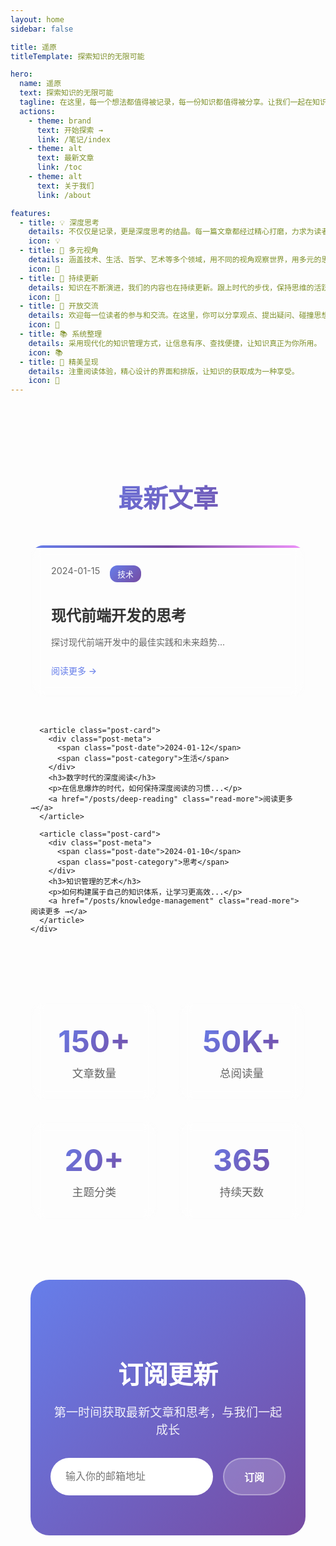 ```yaml
---
layout: home
sidebar: false

title: 遥原
titleTemplate: 探索知识的无限可能

hero:
  name: 遥原
  text: 探索知识的无限可能
  tagline: 在这里，每一个想法都值得被记录，每一份知识都值得被分享。让我们一起在知识的海洋中航行，发现属于自己的那片星空。
  actions:
    - theme: brand
      text: 开始探索 →
      link: /笔记/index
    - theme: alt
      text: 最新文章
      link: /toc
    - theme: alt
      text: 关于我们
      link: /about

features:
  - title: 💡 深度思考
    details: 不仅仅是记录，更是深度思考的结晶。每一篇文章都经过精心打磨，力求为读者带来真正的价值和启发。
    icon: 💡
  - title: 🌟 多元视角
    details: 涵盖技术、生活、哲学、艺术等多个领域，用不同的视角观察世界，用多元的思维解读生活。
    icon: 🌟
  - title: 🚀 持续更新
    details: 知识在不断演进，我们的内容也在持续更新。跟上时代的步伐，保持思维的活跃和新鲜。
    icon: 🚀
  - title: 🤝 开放交流
    details: 欢迎每一位读者的参与和交流。在这里，你可以分享观点、提出疑问、碰撞思想的火花。
    icon: 🤝
  - title: 📚 系统整理
    details: 采用现代化的知识管理方式，让信息有序、查找便捷，让知识真正为你所用。
    icon: 📚
  - title: 🎨 精美呈现
    details: 注重阅读体验，精心设计的界面和排版，让知识的获取成为一种享受。
    icon: 🎨
---
```


<div class="home-content">
  <section class="recent-posts">
    <h2>最新文章</h2>
    <div class="posts-grid">
      <article class="post-card">
        <div class="post-meta">
          <span class="post-date">2024-01-15</span>
          <span class="post-category">技术</span>
        </div>
        <h3>现代前端开发的思考</h3>
        <p>探讨现代前端开发中的最佳实践和未来趋势...</p>
        <a href="/posts/modern-frontend" class="read-more">阅读更多 →</a>
      </article>
      
      <article class="post-card">
        <div class="post-meta">
          <span class="post-date">2024-01-12</span>
          <span class="post-category">生活</span>
        </div>
        <h3>数字时代的深度阅读</h3>
        <p>在信息爆炸的时代，如何保持深度阅读的习惯...</p>
        <a href="/posts/deep-reading" class="read-more">阅读更多 →</a>
      </article>
      
      <article class="post-card">
        <div class="post-meta">
          <span class="post-date">2024-01-10</span>
          <span class="post-category">思考</span>
        </div>
        <h3>知识管理的艺术</h3>
        <p>如何构建属于自己的知识体系，让学习更高效...</p>
        <a href="/posts/knowledge-management" class="read-more">阅读更多 →</a>
      </article>
    </div>
  </section>

  <section class="stats-section">
    <div class="stats-grid">
      <div class="stat-item">
        <div class="stat-number">150+</div>
        <div class="stat-label">文章数量</div>
      </div>
      <div class="stat-item">
        <div class="stat-number">50K+</div>
        <div class="stat-label">总阅读量</div>
      </div>
      <div class="stat-item">
        <div class="stat-number">20+</div>
        <div class="stat-label">主题分类</div>
      </div>
      <div class="stat-item">
        <div class="stat-number">365</div>
        <div class="stat-label">持续天数</div>
      </div>
    </div>
  </section>

  <section class="newsletter">
    <div class="newsletter-content">
      <h2>订阅更新</h2>
      <p>第一时间获取最新文章和思考，与我们一起成长</p>
      <div class="newsletter-form">
        <input type="email" placeholder="输入你的邮箱地址" />
        <button type="submit">订阅</button>
      </div>
    </div>
  </section>
</div>

<style>
.home-content {
  max-width: 1200px;
  margin: 0 auto;
  padding: 4rem 2rem;
}

.recent-posts {
  margin-bottom: 6rem;
}

.recent-posts h2 {
  font-size: 2.5rem;
  font-weight: 700;
  text-align: center;
  margin-bottom: 3rem;
  background: linear-gradient(135deg, #667eea 0%, #764ba2 100%);
  -webkit-background-clip: text;
  -webkit-text-fill-color: transparent;
  background-clip: text;
}

.posts-grid {
  display: grid;
  grid-template-columns: repeat(auto-fit, minmax(350px, 1fr));
  gap: 2rem;
}

.post-card {
  background: rgba(255, 255, 255, 0.1);
  backdrop-filter: blur(10px);
  border-radius: 20px;
  padding: 2rem;
  border: 1px solid rgba(255, 255, 255, 0.2);
  transition: all 0.3s ease;
  position: relative;
  overflow: hidden;
}

.post-card::before {
  content: '';
  position: absolute;
  top: 0;
  left: 0;
  right: 0;
  height: 4px;
  background: linear-gradient(90deg, #667eea, #764ba2, #f093fb);
}

.post-card:hover {
  transform: translateY(-10px);
  box-shadow: 0 20px 40px rgba(0, 0, 0, 0.1);
}

.post-meta {
  display: flex;
  gap: 1rem;
  margin-bottom: 1rem;
  font-size: 0.9rem;
}

.post-date {
  color: #666;
}

.post-category {
  background: linear-gradient(135deg, #667eea, #764ba2);
  color: white;
  padding: 0.25rem 0.75rem;
  border-radius: 12px;
  font-size: 0.8rem;
}

.post-card h3 {
  font-size: 1.5rem;
  font-weight: 600;
  margin-bottom: 1rem;
  color: #333;
}

.post-card p {
  color: #666;
  line-height: 1.6;
  margin-bottom: 1.5rem;
}

.read-more {
  color: #667eea;
  text-decoration: none;
  font-weight: 500;
  transition: color 0.3s ease;
}

.read-more:hover {
  color: #764ba2;
}

.stats-section {
  margin-bottom: 6rem;
}

.stats-grid {
  display: grid;
  grid-template-columns: repeat(auto-fit, minmax(200px, 1fr));
  gap: 2rem;
}

.stat-item {
  text-align: center;
  padding: 2rem;
  background: rgba(255, 255, 255, 0.1);
  backdrop-filter: blur(10px);
  border-radius: 20px;
  border: 1px solid rgba(255, 255, 255, 0.2);
}

.stat-number {
  font-size: 3rem;
  font-weight: 700;
  background: linear-gradient(135deg, #667eea 0%, #764ba2 100%);
  -webkit-background-clip: text;
  -webkit-text-fill-color: transparent;
  background-clip: text;
  margin-bottom: 0.5rem;
}

.stat-label {
  color: #666;
  font-size: 1.1rem;
}

.newsletter {
  background: linear-gradient(135deg, #667eea 0%, #764ba2 100%);
  border-radius: 30px;
  padding: 4rem 2rem;
  text-align: center;
  color: white;
}

.newsletter h2 {
  font-size: 2.5rem;
  font-weight: 700;
  margin-bottom: 1rem;
}

.newsletter p {
  font-size: 1.2rem;
  margin-bottom: 2rem;
  opacity: 0.9;
}

.newsletter-form {
  display: flex;
  max-width: 400px;
  margin: 0 auto;
  gap: 1rem;
}

.newsletter-form input {
  flex: 1;
  padding: 1rem 1.5rem;
  border: none;
  border-radius: 50px;
  font-size: 1rem;
  outline: none;
}

.newsletter-form button {
  padding: 1rem 2rem;
  background: rgba(255, 255, 255, 0.2);
  color: white;
  border: 2px solid rgba(255, 255, 255, 0.3);
  border-radius: 50px;
  font-size: 1rem;
  font-weight: 600;
  cursor: pointer;
  transition: all 0.3s ease;
}

.newsletter-form button:hover {
  background: rgba(255, 255, 255, 0.3);
  border-color: rgba(255, 255, 255, 0.5);
}

@media (max-width: 768px) {
  .home-content {
    padding: 2rem 1rem;
  }
  
  .posts-grid {
    grid-template-columns: 1fr;
  }
  
  .stats-grid {
    grid-template-columns: repeat(2, 1fr);
  }
  
  .newsletter-form {
    flex-direction: column;
  }
  
  .recent-posts h2,
  .newsletter h2 {
    font-size: 2rem;
  }
}

.dark .post-card {
  background: rgba(0, 0, 0, 0.3);
  border: 1px solid rgba(255, 255, 255, 0.1);
}

.dark .post-card h3 {
  color: #fff;
}

.dark .post-card p {
  color: #ccc;
}

.dark .stat-item {
  background: rgba(0, 0, 0, 0.3);
  border: 1px solid rgba(255, 255, 255, 0.1);
}

.dark .stat-label {
  color: #ccc;
}
</style>

